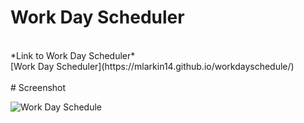 # Work Day Scheduler
<br>
*Link to Work Day Scheduler*
<br>
[Work Day Scheduler](https://mlarkin14.github.io/workdayschedule/)
<br>
<br>
# Screenshot

![Work Day Schedule](https://user-images.githubusercontent.com/30247798/162644012-bb11e207-5ede-46f9-abce-3fe6605cea01.png)
